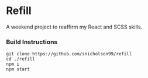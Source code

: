 # Refill
A weekend project to reaffirm my React and SCSS skills.

### Build Instructions
    git clone https://github.com/snicholson99/refill
    cd ./refill  
    npm i
    npm start    
